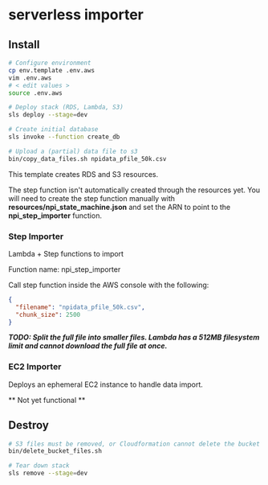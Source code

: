 # serverless importer

## Install

```bash
# Configure environment
cp env.template .env.aws
vim .env.aws
# < edit values >
source .env.aws

# Deploy stack (RDS, Lambda, S3)
sls deploy --stage=dev

# Create initial database
sls invoke --function create_db

# Upload a (partial) data file to s3
bin/copy_data_files.sh npidata_pfile_50k.csv
```

This template creates RDS and S3 resources.

The step function isn't automatically created through the resources yet.  You will need to create the step function
manually with __resources/npi_state_machine.json__ and set the ARN to point to the __npi_step_importer__ function.

### Step Importer

Lambda + Step functions to import

Function name: npi_step_importer

Call step function inside the AWS console with the following:

```json
{
  "filename": "npidata_pfile_50k.csv",
  "chunk_size": 2500
}
```

___TODO: Split the full file into smaller files.  Lambda has a 512MB filesystem limit and cannot download the full file at once.___

### EC2 Importer

Deploys an ephemeral EC2 instance to handle data import.

** Not yet functional **


## Destroy

```bash
# S3 files must be removed, or Cloudformation cannot delete the bucket
bin/delete_bucket_files.sh

# Tear down stack
sls remove --stage=dev
```